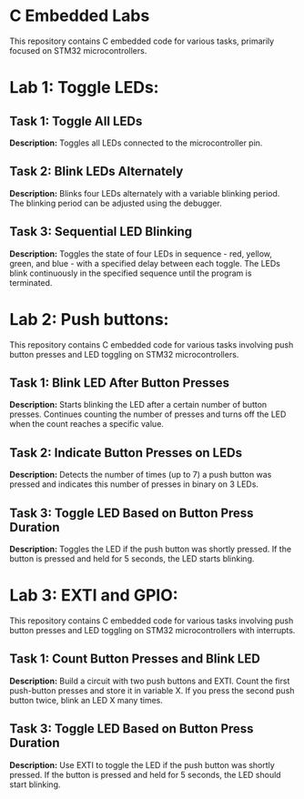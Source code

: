 # C Embedded Labs
This repository contains C embedded code for various tasks, primarily focused on STM32 microcontrollers.
# Lab 1: Toggle LEDs:
## Task 1: Toggle All LEDs

**Description:** Toggles all LEDs connected to the microcontroller pin.

## Task 2: Blink LEDs Alternately

**Description:** Blinks four LEDs alternately with a variable blinking period. The blinking period can be adjusted using the debugger.

## Task 3: Sequential LED Blinking

**Description:** Toggles the state of four LEDs in sequence - red, yellow, green, and blue - with a specified delay between each toggle. The LEDs blink continuously in the specified sequence until the program is terminated.

# Lab 2: Push buttons:

This repository contains C embedded code for various tasks involving push button presses and LED toggling on STM32 microcontrollers.

## Task 1: Blink LED After Button Presses

**Description:** Starts blinking the LED after a certain number of button presses. Continues counting the number of presses and turns off the LED when the count reaches a specific value.

## Task 2: Indicate Button Presses on LEDs

**Description:** Detects the number of times (up to 7) a push button was pressed and indicates this number of presses in binary on 3 LEDs.

## Task 3: Toggle LED Based on Button Press Duration

**Description:** Toggles the LED if the push button was shortly pressed. If the button is pressed and held for 5 seconds, the LED starts blinking.

# Lab 3: EXTI and GPIO:
This repository contains C embedded code for various tasks involving push button presses and LED toggling on STM32 microcontrollers with interrupts.

## Task 1: Count Button Presses and Blink LED

**Description:** Build a circuit with two push buttons and EXTI. Count the first push-button presses and store it in variable X. If you press the second push button twice, blink an LED X many times.

## Task 3: Toggle LED Based on Button Press Duration

**Description:** Use EXTI to toggle the LED if the push button was shortly pressed. If the button is pressed and held for 5 seconds, the LED should start blinking.

